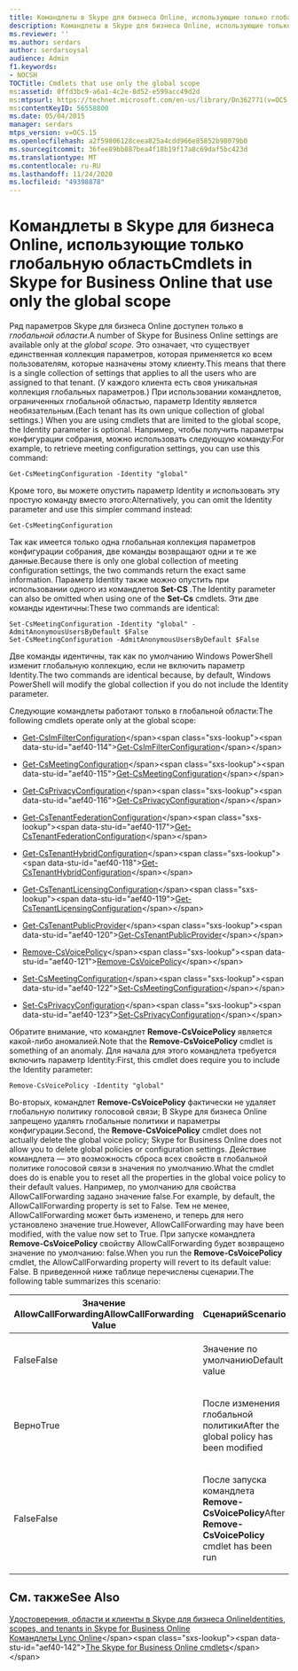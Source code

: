 ```yaml
---
title: Командлеты в Skype для бизнеса Online, использующие только глобальную область
description: Командлеты в Skype для бизнеса Online, использующие только глобальную область.
ms.reviewer: ''
ms.author: serdars
author: serdarsoysal
audience: Admin
f1.keywords:
- NOCSH
TOCTitle: Cmdlets that use only the global scope
ms:assetid: 0ffd3bc9-a6a1-4c2e-8d52-e599acc49d2d
ms:mtpsurl: https://technet.microsoft.com/en-us/library/Dn362771(v=OCS.15)
ms:contentKeyID: 56558800
ms.date: 05/04/2015
manager: serdars
mtps_version: v=OCS.15
ms.openlocfilehash: a2f59806128ceea825a4cdd966e85852b98079b0
ms.sourcegitcommit: 36fee89bb887bea4f18b19f17a8c69daf5bc423d
ms.translationtype: MT
ms.contentlocale: ru-RU
ms.lasthandoff: 11/24/2020
ms.locfileid: "49398878"
---
```

# <a name="cmdlets-in-skype-for-business-online-that-use-only-the-global-scope"></a><span data-ttu-id="aef40-103">Командлеты в Skype для бизнеса Online, использующие только глобальную область</span><span class="sxs-lookup"><span data-stu-id="aef40-103">Cmdlets in Skype for Business Online that use only the global scope</span></span>

 


<span data-ttu-id="aef40-104">Ряд параметров Skype для бизнеса Online доступен только в *глобальной области*.</span><span class="sxs-lookup"><span data-stu-id="aef40-104">A number of Skype for Business Online settings are available only at the *global scope*.</span></span> <span data-ttu-id="aef40-105">Это означает, что существует единственная коллекция параметров, которая применяется ко всем пользователям, которые назначены этому клиенту.</span><span class="sxs-lookup"><span data-stu-id="aef40-105">This means that there is a single collection of settings that applies to all the users who are assigned to that tenant.</span></span> <span data-ttu-id="aef40-106">(У каждого клиента есть своя уникальная коллекция глобальных параметров.) При использовании командлетов, ограниченных глобальной областью, параметр Identity является необязательным.</span><span class="sxs-lookup"><span data-stu-id="aef40-106">(Each tenant has its own unique collection of global settings.) When you are using cmdlets that are limited to the global scope, the Identity parameter is optional.</span></span> <span data-ttu-id="aef40-107">Например, чтобы получить параметры конфигурации собрания, можно использовать следующую команду:</span><span class="sxs-lookup"><span data-stu-id="aef40-107">For example, to retrieve meeting configuration settings, you can use this command:</span></span>

    Get-CsMeetingConfiguration -Identity "global"

<span data-ttu-id="aef40-108">Кроме того, вы можете опустить параметр Identity и использовать эту простую команду вместо этого:</span><span class="sxs-lookup"><span data-stu-id="aef40-108">Alternatively, you can omit the Identity parameter and use this simpler command instead:</span></span>

    Get-CsMeetingConfiguration

<span data-ttu-id="aef40-109">Так как имеется только одна глобальная коллекция параметров конфигурации собрания, две команды возвращают одни и те же данные.</span><span class="sxs-lookup"><span data-stu-id="aef40-109">Because there is only one global collection of meeting configuration settings, the two commands return the exact same information.</span></span> <span data-ttu-id="aef40-110">Параметр Identity также можно опустить при использовании одного из командлетов **Set-CS** .</span><span class="sxs-lookup"><span data-stu-id="aef40-110">The Identity parameter can also be omitted when using one of the **Set-Cs** cmdlets.</span></span> <span data-ttu-id="aef40-111">Эти две команды идентичны:</span><span class="sxs-lookup"><span data-stu-id="aef40-111">These two commands are identical:</span></span>

    Set-CsMeetingConfiguration -Identity "global" -AdmitAnonymousUsersByDefault $False
    Set-CsMeetingConfiguration -AdmitAnonymousUsersByDefault $False

<span data-ttu-id="aef40-112">Две команды идентичны, так как по умолчанию Windows PowerShell изменит глобальную коллекцию, если не включить параметр Identity.</span><span class="sxs-lookup"><span data-stu-id="aef40-112">The two commands are identical because, by default, Windows PowerShell will modify the global collection if you do not include the Identity parameter.</span></span>

<span data-ttu-id="aef40-113">Следующие командлеты работают только в глобальной области:</span><span class="sxs-lookup"><span data-stu-id="aef40-113">The following cmdlets operate only at the global scope:</span></span>

  - <span data-ttu-id="aef40-114">[Get-CsImFilterConfiguration](https://technet.microsoft.com/library/gg398980\(v=ocs.15\))</span><span class="sxs-lookup"><span data-stu-id="aef40-114">[Get-CsImFilterConfiguration](https://technet.microsoft.com/library/gg398980\(v=ocs.15\))</span></span>

  - <span data-ttu-id="aef40-115">[Get-CsMeetingConfiguration](https://technet.microsoft.com/library/gg425875\(v=ocs.15\))</span><span class="sxs-lookup"><span data-stu-id="aef40-115">[Get-CsMeetingConfiguration](https://technet.microsoft.com/library/gg425875\(v=ocs.15\))</span></span>

  - <span data-ttu-id="aef40-116">[Get-CsPrivacyConfiguration](https://technet.microsoft.com/library/gg413002\(v=ocs.15\))</span><span class="sxs-lookup"><span data-stu-id="aef40-116">[Get-CsPrivacyConfiguration](https://technet.microsoft.com/library/gg413002\(v=ocs.15\))</span></span>

  - <span data-ttu-id="aef40-117">[Get-CsTenantFederationConfiguration](https://technet.microsoft.com/library/jj994072\(v=ocs.15\))</span><span class="sxs-lookup"><span data-stu-id="aef40-117">[Get-CsTenantFederationConfiguration](https://technet.microsoft.com/library/jj994072\(v=ocs.15\))</span></span>

  - <span data-ttu-id="aef40-118">[Get-CsTenantHybridConfiguration](https://technet.microsoft.com/library/jj994034\(v=ocs.15\))</span><span class="sxs-lookup"><span data-stu-id="aef40-118">[Get-CsTenantHybridConfiguration](https://technet.microsoft.com/library/jj994034\(v=ocs.15\))</span></span>

  - <span data-ttu-id="aef40-119">[Get-CsTenantLicensingConfiguration](https://technet.microsoft.com/library/dn362770\(v=ocs.15\))</span><span class="sxs-lookup"><span data-stu-id="aef40-119">[Get-CsTenantLicensingConfiguration](https://technet.microsoft.com/library/dn362770\(v=ocs.15\))</span></span>

  - <span data-ttu-id="aef40-120">[Get-CsTenantPublicProvider](https://technet.microsoft.com/library/jj994016\(v=ocs.15\))</span><span class="sxs-lookup"><span data-stu-id="aef40-120">[Get-CsTenantPublicProvider](https://technet.microsoft.com/library/jj994016\(v=ocs.15\))</span></span>

  - <span data-ttu-id="aef40-121">[Remove-CsVoicePolicy](https://technet.microsoft.com/library/gg398309\(v=ocs.15\))</span><span class="sxs-lookup"><span data-stu-id="aef40-121">[Remove-CsVoicePolicy](https://technet.microsoft.com/library/gg398309\(v=ocs.15\))</span></span>

  - <span data-ttu-id="aef40-122">[Set-CsMeetingConfiguration](https://technet.microsoft.com/library/gg398648\(v=ocs.15\))</span><span class="sxs-lookup"><span data-stu-id="aef40-122">[Set-CsMeetingConfiguration](https://technet.microsoft.com/library/gg398648\(v=ocs.15\))</span></span>

  - <span data-ttu-id="aef40-123">[Set-CsPrivacyConfiguration](https://technet.microsoft.com/library/gg398484\(v=ocs.15\))</span><span class="sxs-lookup"><span data-stu-id="aef40-123">[Set-CsPrivacyConfiguration](https://technet.microsoft.com/library/gg398484\(v=ocs.15\))</span></span>

<span data-ttu-id="aef40-124">Обратите внимание, что командлет **Remove-CsVoicePolicy** является какой-либо аномалией.</span><span class="sxs-lookup"><span data-stu-id="aef40-124">Note that the **Remove-CsVoicePolicy** cmdlet is something of an anomaly.</span></span> <span data-ttu-id="aef40-125">Для начала для этого командлета требуется включить параметр Identity:</span><span class="sxs-lookup"><span data-stu-id="aef40-125">First, this cmdlet does require you to include the Identity parameter:</span></span>

    Remove-CsVoicePolicy -Identity "global"

<span data-ttu-id="aef40-126">Во-вторых, командлет **Remove-CsVoicePolicy** фактически не удаляет глобальную политику голосовой связи; В Skype для бизнеса Online запрещено удалять глобальные политики и параметры конфигурации.</span><span class="sxs-lookup"><span data-stu-id="aef40-126">Second, the **Remove-CsVoicePolicy** cmdlet does not actually delete the global voice policy; Skype for Business Online does not allow you to delete global policies or configuration settings.</span></span> <span data-ttu-id="aef40-127">Действие командлета — это возможность сброса всех свойств в глобальной политике голосовой связи в значения по умолчанию.</span><span class="sxs-lookup"><span data-stu-id="aef40-127">What the cmdlet does do is enable you to reset all the properties in the global voice policy to their default values.</span></span> <span data-ttu-id="aef40-128">Например, по умолчанию для свойства AllowCallForwarding задано значение false.</span><span class="sxs-lookup"><span data-stu-id="aef40-128">For example, by default, the AllowCallForwarding property is set to False.</span></span> <span data-ttu-id="aef40-129">Тем не менее, AllowCallForwarding может быть изменено, и теперь для него установлено значение true.</span><span class="sxs-lookup"><span data-stu-id="aef40-129">However, AllowCallForwarding may have been modified, with the value now set to True.</span></span> <span data-ttu-id="aef40-130">При запуске командлета **Remove-CsVoicePolicy** свойству AllowCallForwarding будет возвращено значение по умолчанию: false.</span><span class="sxs-lookup"><span data-stu-id="aef40-130">When you run the **Remove-CsVoicePolicy** cmdlet, the AllowCallForwarding property will revert to its default value: False.</span></span> <span data-ttu-id="aef40-131">В приведенной ниже таблице перечислены сценарии.</span><span class="sxs-lookup"><span data-stu-id="aef40-131">The following table summarizes this scenario:</span></span>


<table>
<colgroup>
<col style="width: 50%" />
<col style="width: 50%" />
</colgroup>
<thead>
<tr class="header">
<th><span data-ttu-id="aef40-132">Значение AllowCallForwarding</span><span class="sxs-lookup"><span data-stu-id="aef40-132">AllowCallForwarding Value</span></span></th>
<th><span data-ttu-id="aef40-133">Сценарий</span><span class="sxs-lookup"><span data-stu-id="aef40-133">Scenario</span></span></th>
</tr>
</thead>
<tbody>
<tr class="odd">
<td><p><span data-ttu-id="aef40-134">False</span><span class="sxs-lookup"><span data-stu-id="aef40-134">False</span></span></p></td>
<td><p><span data-ttu-id="aef40-135">Значение по умолчанию</span><span class="sxs-lookup"><span data-stu-id="aef40-135">Default value</span></span></p></td>
</tr>
<tr class="even">
<td><p><span data-ttu-id="aef40-136">Верно</span><span class="sxs-lookup"><span data-stu-id="aef40-136">True</span></span></p></td>
<td><p><span data-ttu-id="aef40-137">После изменения глобальной политики</span><span class="sxs-lookup"><span data-stu-id="aef40-137">After the global policy has been modified</span></span></p></td>
</tr>
<tr class="odd">
<td><p><span data-ttu-id="aef40-138">False</span><span class="sxs-lookup"><span data-stu-id="aef40-138">False</span></span></p></td>
<td><p><span data-ttu-id="aef40-139">После запуска командлета <strong>Remove-CsVoicePolicy</strong></span><span class="sxs-lookup"><span data-stu-id="aef40-139">After <strong>Remove-CsVoicePolicy</strong> cmdlet has been run</span></span></p></td>
</tr>
</tbody>
</table>


## <a name="see-also"></a><span data-ttu-id="aef40-140">См. также</span><span class="sxs-lookup"><span data-stu-id="aef40-140">See Also</span></span>


[<span data-ttu-id="aef40-141">Удостоверения, области и клиенты в Skype для бизнеса Online</span><span class="sxs-lookup"><span data-stu-id="aef40-141">Identities, scopes, and tenants in Skype for Business Online</span></span>](identities-scopes-and-tenants-in-skype-for-business-online.md)  
<span data-ttu-id="aef40-142">[Командлеты Lync Online](https://technet.microsoft.com/library/dn362817\(v=ocs.15\))</span><span class="sxs-lookup"><span data-stu-id="aef40-142">[The Skype for Business Online cmdlets](https://technet.microsoft.com/library/dn362817\(v=ocs.15\))</span></span>

